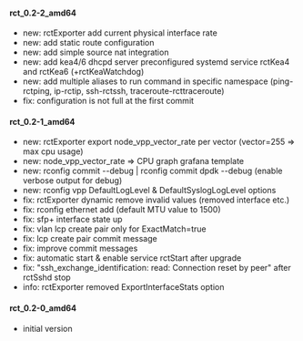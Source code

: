 #### rct_0.2-2_amd64
- new: rctExporter add current physical interface rate   
- new: add static route configuration
- new: add simple source nat integration 
- new: add kea4/6 dhcpd server preconfigured systemd service rctKea4 and rctKea6 (+rctKeaWatchdog)
- new: add multiple aliases to run command in specific namespace (ping-rctping, ip-rctip, ssh-rctssh, traceroute-rcttraceroute)
- fix: configuration is not full at the first commit

#### rct_0.2-1_amd64
- new: rctExporter export node_vpp_vector_rate per vector (vector=255 => max cpu usage)
- new: node_vpp_vector_rate => CPU graph grafana template
- new: rconfig commit --debug | rconfig commit dpdk --debug (enable verbose output for debug)
- new: rconfig vpp DefaultLogLevel & DefaultSyslogLogLevel options
- fix: rctExporter dynamic remove invalid values (removed interface etc.)
- fix: rconfig ethernet add (default MTU value to 1500)
- fix: sfp+ interface state up
- fix: vlan lcp create pair only for ExactMatch=true
- fix: lcp create pair commit message
- fix: improve commit messages
- fix: automatic start & enable service rctStart after upgrade
- fix: "ssh_exchange_identification: read: Connection reset by peer" after rctSshd stop
- info: rctExporter removed ExportInterfaceStats option

#### rct_0.2-0_amd64
- initial version
